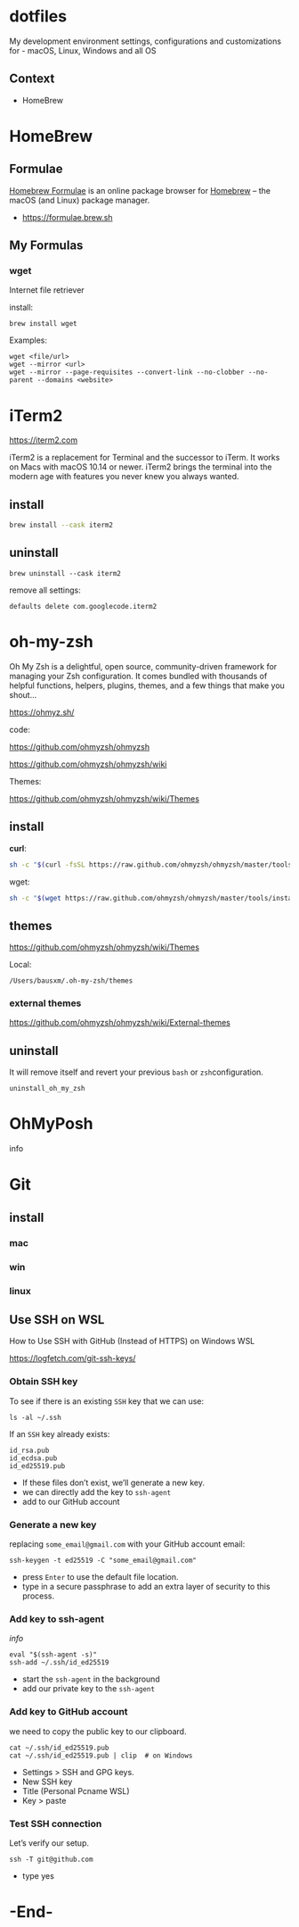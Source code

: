 # dotfiles

My development environment settings, configurations and customizations for - macOS, Linux, Windows and all OS




## Context

* HomeBrew



# HomeBrew



## Formulae

[Homebrew Formulae](https://formulae.brew.sh/) is an online package browser for [Homebrew](https://brew.sh/) – the macOS (and Linux) package manager.

- https://formulae.brew.sh



## My Formulas



### wget

Internet file retriever

install:

```
brew install wget
```

Examples:

```
wget <file/url>
wget --mirror <url>
wget --mirror --page-requisites --convert-link --no-clobber --no-parent --domains <website>
```



# iTerm2

https://iterm2.com

iTerm2 is a replacement for Terminal and the successor to iTerm. It works on Macs with macOS 10.14 or newer. iTerm2 brings the terminal into the modern age with features you never knew you always wanted.



## install

```bash
brew install --cask iterm2
```



## uninstall

```
brew uninstall --cask iterm2
```

remove all settings:

```
defaults delete com.googlecode.iterm2
```



# oh-my-zsh

Oh My Zsh is a delightful, open source, community-driven framework for managing your Zsh configuration. It comes bundled with thousands of helpful functions, helpers, plugins, themes, and a few things that make you shout...

https://ohmyz.sh/

code:

https://github.com/ohmyzsh/ohmyzsh

https://github.com/ohmyzsh/ohmyzsh/wiki

Themes:

https://github.com/ohmyzsh/ohmyzsh/wiki/Themes



## install

**curl**:

```bash
sh -c "$(curl -fsSL https://raw.github.com/ohmyzsh/ohmyzsh/master/tools/install.sh)"
```

wget:

```bash
sh -c "$(wget https://raw.github.com/ohmyzsh/ohmyzsh/master/tools/install.sh -O -)"
```



## themes

https://github.com/ohmyzsh/ohmyzsh/wiki/Themes

Local:

```
/Users/bausxm/.oh-my-zsh/themes
```



### external themes

https://github.com/ohmyzsh/ohmyzsh/wiki/External-themes



## uninstall

It will remove itself and revert your previous `bash` or `zsh`configuration.

```
uninstall_oh_my_zsh
```





# OhMyPosh

info



# Git



## install

### mac

### win

### linux





## Use SSH on WSL

How to Use SSH with GitHub (Instead of HTTPS) on Windows WSL

https://logfetch.com/git-ssh-keys/



### Obtain SSH key

To see if there is an existing `SSH` key that we can use:

```
ls -al ~/.ssh
```

If an `SSH` key already exists:

```
id_rsa.pub
id_ecdsa.pub
id_ed25519.pub
```

* If these files don’t exist, we’ll generate a new key.
* we can directly add the key to `ssh-agent`
* add to our GitHub account



### Generate a new key

replacing `some_email@gmail.com` with your GitHub account email:

```
ssh-keygen -t ed25519 -C "some_email@gmail.com"
```

* press `Enter` to use the default file location.
* type in a secure passphrase to add an extra layer of security to this process.



### Add key to ssh-agent

*info*

```
eval "$(ssh-agent -s)"
ssh-add ~/.ssh/id_ed25519
```

* start the `ssh-agent` in the background
* add our private key to the `ssh-agent`



### Add key to GitHub account

we need to copy the public key to our clipboard.

```
cat ~/.ssh/id_ed25519.pub
cat ~/.ssh/id_ed25519.pub | clip  # on Windows
```

* Settings > SSH and GPG keys.
* New SSH key
* Title (Personal Pcname  WSL)
* Key > paste



### Test SSH connection

Let’s verify our setup.

```
ssh -T git@github.com
```

* type yes







# -End-

